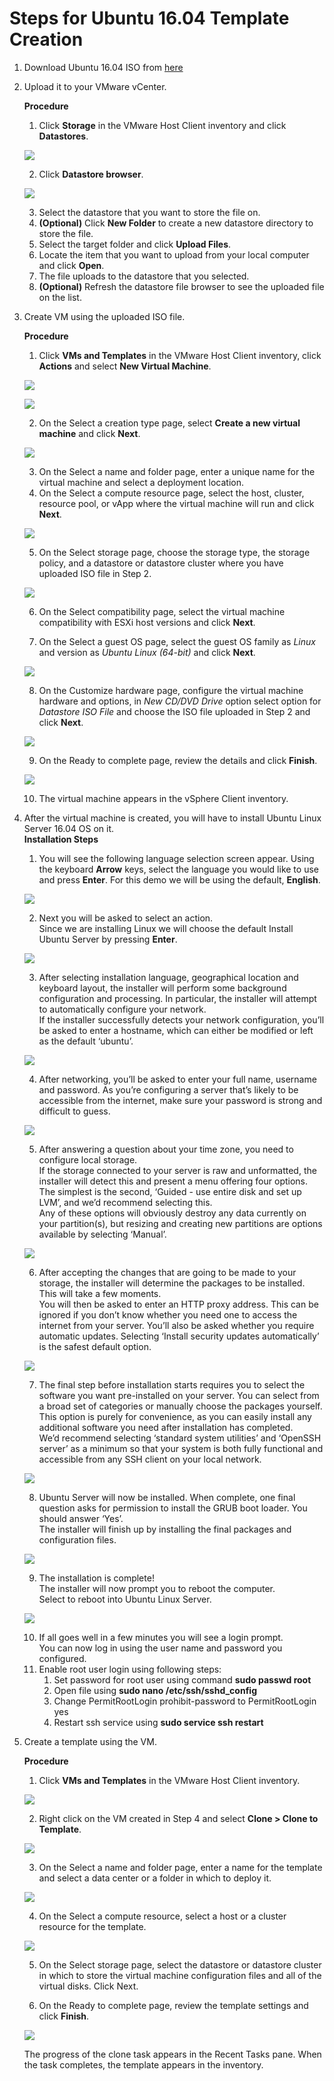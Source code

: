 # Steps for Ubuntu 16.04 Template Creation

1. Download Ubuntu 16.04 ISO from [here](https://releases.ubuntu.com/16.04/ubuntu-16.04.6-desktop-amd64.iso)

2. Upload it to your VMware vCenter.

    **Procedure**  
    1. Click **Storage** in the VMware Host Client inventory and click **Datastores**.  
    
    <p><kbd>
        <img src="../../images/prerequisites/vsphere-client-inventory-storage.png">
    </kbd></p>
    
    2. Click **Datastore browser**.  
    
    <p><kbd>
        <img src="../../images/prerequisites/datastore-browser1.PNG">
    </kbd></p>
    
    3. Select the datastore that you want to store the file on.  
    4. **(Optional)** Click **New Folder** to create a new datastore directory to store the file.  
    5. Select the target folder and click **Upload Files**.  
    6. Locate the item that you want to upload from your local computer and click **Open**.  
    7. The file uploads to the datastore that you selected.  
    8. **(Optional)** Refresh the datastore file   browser to see the uploaded file on the list.

3. Create VM using the uploaded ISO file.

    **Procedure**  
    1. Click **VMs and Templates** in the VMware Host Client inventory, click **Actions** and select **New Virtual Machine**.  
    
    <p><kbd>
        <img src="../../images/prerequisites/vsphere-client-inventory-vm.png">
    </kbd></p>
    
    <p><kbd>
        <img src="../../images/prerequisites/vm-creation1.PNG">
    </kbd></p>
    
    2. On the Select a creation type page, select **Create a new virtual machine** and click **Next**.  
    
    <p><kbd>
        <img src="../../images/prerequisites/vm-creation2.PNG">
    </kbd></p>
    
    3. On the Select a name and folder page, enter a unique name for the virtual machine and select a deployment location.     
    4. On the Select a compute resource page, select the host, cluster, resource pool, or vApp where the virtual machine will run and click **Next**.  
    
    <p><kbd>
        <img src="../../images/prerequisites/vm-creation3.PNG">
    </kbd></p>
    
    5. On the Select storage page, choose the storage type, the storage policy, and a datastore or datastore cluster where you have uploaded ISO file in Step 2. 
    <p><kbd>
        <img src="../../images/prerequisites/vm-creation4.PNG">
    </kbd></p> 
    
    6. On the Select compatibility page, select the virtual machine compatibility with ESXi host versions and click **Next**.  
         
    7. On the Select a guest OS page, select the guest OS family as *Linux* and version as *Ubuntu Linux (64-bit)* and click **Next**.  
    
    <p><kbd>
        <img src="../../images/prerequisites/vm-creation5.PNG">
    </kbd></p> 
    
    8. On the Customize hardware page, configure the virtual machine hardware and options, in *New CD/DVD Drive* option select option for *Datastore ISO File* and choose the ISO file uploaded in Step 2 and click **Next**.  
    
    <p><kbd>
        <img src="../../images/prerequisites/vm-creation6.PNG">
    </kbd></p> 
    
    9. On the Ready to complete page, review the details and click **Finish**.  
    
    <p><kbd>
        <img src="../../images/prerequisites/vm-creation7.PNG">
    </kbd></p> 
    
    10. The virtual machine appears in the vSphere Client inventory.  
    
4. After the virtual machine is created, you will have to install Ubuntu Linux Server 16.04 OS on it.  
    **Installation Steps**
    1. You will see the following language selection screen appear. Using the keyboard **Arrow** keys, select the language you would like to use and press **Enter**. For this demo we will be using the default, **English**.
    
    <p><kbd>
        <img src="../../images/prerequisites/ubuntu-os-installation/1.PNG">
    </kbd></p>
    
    2. Next you will be asked to select an action.  
    Since we are installing Linux we will choose the default Install Ubuntu Server by pressing **Enter**.
    
    <p><kbd>
        <img src="../../images/prerequisites/ubuntu-os-installation/2.PNG">
    </kbd></p>
    
    3. After selecting installation language, geographical location and keyboard layout, the installer will perform some background configuration and processing. In particular, the installer will attempt to automatically configure your network.  
    If the installer successfully detects your network configuration, you’ll be asked to enter a hostname, which can either be modified or left as the default ‘ubuntu’.
    
    <p><kbd>
        <img src="../../images/prerequisites/ubuntu-os-installation/3.PNG">
    </kbd></p>
    
    4. After networking, you’ll be asked to enter your full name, username and password. As you’re configuring a server that’s likely to be accessible from the internet, make sure your password is strong and difficult to guess.
    
    <p><kbd>
        <img src="../../images/prerequisites/ubuntu-os-installation/4.PNG">
    </kbd></p>
    
    5. After answering a question about your time zone, you need to configure local storage.  
    If the storage connected to your server is raw and unformatted, the installer will detect this and present a menu offering four options. The simplest is the second, ‘Guided - use entire disk and set up LVM’, and we’d recommend selecting this.  
    Any of these options will obviously destroy any data currently on your partition(s), but resizing and creating new partitions are options available by selecting ‘Manual’.
    
    <p><kbd>
        <img src="../../images/prerequisites/ubuntu-os-installation/5.PNG">
    </kbd></p>
    
    6. After accepting the changes that are going to be made to your storage, the installer will determine the packages to be installed. This will take a few moments.  
    You will then be asked to enter an HTTP proxy address. This can be ignored if you don’t know whether you need one to access the internet from your server. You’ll also be asked whether you require automatic updates. Selecting ‘Install security updates automatically’ is the safest default option.
    
    <p><kbd>
        <img src="../../images/prerequisites/ubuntu-os-installation/6.PNG">
    </kbd></p>
    
    7. The final step before installation starts requires you to select the software you want pre-installed on your server. You can select from a broad set of categories or manually choose the packages yourself. This option is purely for convenience, as you can easily install any additional software you need after installation has completed.  
    We’d recommend selecting ‘standard system utilities’ and ‘OpenSSH server’ as a minimum so that your system is both fully functional and accessible from any SSH client on your local network.
    
    <p><kbd>
        <img src="../../images/prerequisites/ubuntu-os-installation/7.PNG">
    </kbd></p>
    
    8. Ubuntu Server will now be installed. When complete, one final question asks for permission to install the GRUB boot loader. You should answer ‘Yes’.  
    The installer will finish up by installing the final packages and configuration files.
    
    <p><kbd>
        <img src="../../images/prerequisites/ubuntu-os-installation/8.PNG">
    </kbd></p>
    
    9. The installation is complete!  
    The installer will now prompt you to reboot the computer.  
    Select **<Continue>** to reboot into Ubuntu Linux Server.
    
    <p><kbd>
        <img src="../../images/prerequisites/ubuntu-os-installation/9.PNG">
    </kbd></p>
    
    10. If all goes well in a few minutes you will see a login prompt.  
    You can now log in using the user name and password you configured.
    32. Enable root user login using following steps: 
        1. Set password for root user using command **sudo passwd root** 
        2. Open file using **sudo nano /etc/ssh/sshd_config**
        2. Change PermitRootLogin prohibit-password to PermitRootLogin yes 
        3. Restart ssh service using **sudo service ssh restart**
        
5. Create a template using the VM.

    **Procedure**  
    1. Click **VMs and Templates** in the VMware Host Client inventory. 
    
    <p><kbd>
        <img src="../../images/prerequisites/vsphere-client-inventory-vm.png">
    </kbd></p>
     
    2. Right click on the VM created in Step 4 and select **Clone > Clone to Template**.
    
    <p><kbd>
        <img src="../../images/prerequisites/template1.PNG">
    </kbd></p>
    
    3. On the Select a name and folder page, enter a name for the template and select a data center or a folder in which to deploy it.
    
    <p><kbd>
        <img src="../../images/prerequisites/template2.PNG">
    </kbd></p>
    
    4. On the Select a compute resource, select a host or a cluster resource for the template.
    
    <p><kbd>
        <img src="../../images/prerequisites/template3.PNG">
    </kbd></p>
    
    5. On the Select storage page, select the datastore or datastore cluster in which to store the virtual machine configuration files and all of the virtual disks. Click Next.
    
    6. On the Ready to complete page, review the template settings and click **Finish**.  
    
     <p><kbd>
        <img src="../../images/prerequisites/template4.PNG">
    </kbd></p>
    
    The progress of the clone task appears in the Recent Tasks pane. When the task completes, the template appears in the inventory.